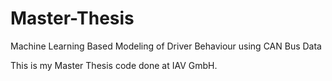 # Master-Thesis
Machine Learning Based Modeling of Driver Behaviour using CAN Bus Data


This is my Master Thesis code done at IAV GmbH. 
